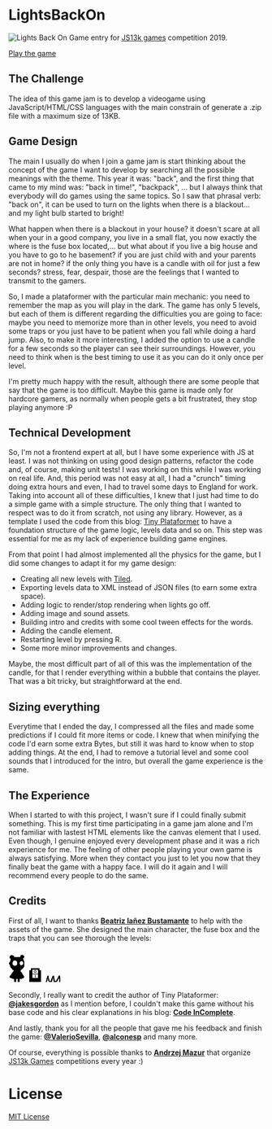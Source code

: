 # LightsBackOn
![Lights Back On](demo.gif)
Game entry for [JS13k games](https://js13kgames.com/) competition 2019.

[Play the game](https://js13kgames.com/entries/lights-back-on)

## The Challenge
The idea of this game jam is to develop a videogame using JavaScript/HTML/CSS languages with the main constrain of generate a .zip file with a maximum size of 13KB.

## Game Design
The main I usually do when I join a game jam is start thinking about the concept of the game I want to develop by searching all the possible meanings with the theme. This year it was: "back", and the first thing that came to my mind was: "back in time!", "backpack", ... but I always think that everybody will do games using the same topics. So I saw that phrasal verb: "back on", it can be used to turn on the lights when there is a blackout... and my light bulb started to bright!

What happen when there is a blackout in your house? it doesn't scare at all when your in a good company, you live in a small flat, you now exactly the where is the fuse box located,... but what about if you live a big house and you have to go to he basement? if you are just child with and your parents are not in home? if the only thing you have is a candle with oil for just a few seconds? stress, fear, despair, those are the feelings that I wanted to transmit to the gamers.

So, I made a plataformer with the particular main mechanic: you need to remember the map as you will play in the dark. The game has only 5 levels, but each of them is different regarding the difficulties you are going to face: maybe you need to memorize more than in other levels, you need to avoid some traps or you just have to be patient when you fall while doing a hard jump. Also, to make it more interesting, I added the option to use a candle for a few seconds so the player can see their surroundings. However, you need to think when is the best timing to use it as you can do it only once per level. 

I'm pretty much happy with the result, although there are some people that say that the game is too difficult. Maybe this game is made only for hardcore gamers, as normally when people gets a bit frustrated, they stop playing anymore :P

## Technical Development
So, I'm not a frontend expert at all, but I have some experience with JS at least. I was not thinking on using good design patterns, refactor the code and, of course, making unit tests! I was working on this while I was working on real life. And, this period was not easy at all, I had a "crunch" timing doing extra hours and even, I had to travel some days to England for work. Taking into account all of these difficulties, I knew that I just had time to do a simple game with a simple structure. The only thing that I wanted to respect was to do it from scratch, not using any library. However, as a template I used the code from this blog: [Tiny Plataformer](https://codeincomplete.com/posts/tiny-platformer/) to have a foundation structure of the game logic, levels data and so on. This step was essential for me as my lack of experience building game engines.

From that point I had almost implemented all the physics for the game, but I did some changes to adapt it for my game design: 
* Creating all new levels with [Tiled](https://www.mapeditor.org/).
* Exporting levels data to XML instead of JSON files (to earn some extra space).
* Adding logic to render/stop rendering when lights go off.
* Adding image and sound assets.
* Building intro and credits with some cool tween effects for the words.
* Adding the candle element.
* Restarting level by pressing R.
* Some more minor improvements and changes.

Maybe, the most difficult part of all of this was the implementation of the candle, for that I render everything within a bubble that contains the player. That was a bit tricky, but straightforward at the end.

## Sizing everything
Everytime that I ended the day, I compressed all the files and made some predictions if I could fit more items or code. I knew that when minifying the code I'd earn some extra Bytes, but still it was hard to know when to stop adding things. At the end, I had to remove a tutorial level and some cool sounds that I introduced for the intro, but overall the game experience is the same.

## The Experience
When I started to with this project, I wasn't sure if I could finally submit something. This is my first time participating in a game jam alone and I'm not familiar with lastest HTML elements like the canvas element that I used. Even though, I genuine enjoyed every development phase and it was a rich experience for me. The feeling of other people playing your own game is always satisfying. More when they contact you just to let you now that they finally beat the game with a happy face. I will do it again and I will recommend every people to do the same.

## Credits
First of all, I want to thanks **[Beatriz Iañez Bustamante](https://www.linkedin.com/in/beatriz-i%C3%A1%C3%B1ez-bustamante-b75a2b102/)** to help with the assets of the game. She designed the main character, the fuse box and the traps that you can see thorough the levels:

![alt text](https://github.com/amolinasalazar/LightsBackOn/blob/master/assets/player-right.png "Main character")
![alt text](https://github.com/amolinasalazar/LightsBackOn/blob/master/assets/switch.png "Fuse box")
![alt text](https://github.com/amolinasalazar/LightsBackOn/blob/master/assets/trap.png "Trap")

Secondly, I really want to credit the author of Tiny Plataformer: **[@jakesgordon](https://github.com/jakesgordon)** as I mention before, I couldn't make this game without his base code and his clear explanations in his blog: **[Code InComplete](https://codeincomplete.com/)**.

And lastly, thank you for all the people that gave me his feedback and finish the game: **[@ValerioSevilla](https://github.com/ValerioSevilla)**, **[@alconesp](https://github.com/alconesp)** and many more.

Of course, everything is possible thanks to **[Andrzej Mazur](https://end3r.com/)** that organize [JS13k Games](http://js13kgames.com/) competitions every year :)

# License
[MIT License](https://en.wikipedia.org/wiki/MIT_License)

